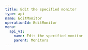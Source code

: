 ```yaml
---
title: Edit the specified monitor
type: api
name: EditMonitor
operationId: EditMonitor
menu:
  api_v1:
    name: Edit the specified monitor
    parent: Monitors
---
```

